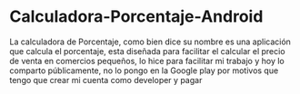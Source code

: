 # Calculadora-Porcentaje-Android
La calculadora de Porcentaje, como bien dice su nombre es una aplicación que calcula el porcentaje, esta diseñada para facilitar el calcular el precio de venta en comercios pequeños, lo hice para facilitar mi trabajo y hoy lo comparto públicamente, no lo pongo en la Google play por motivos que tengo que crear mi cuenta como developer y pagar
